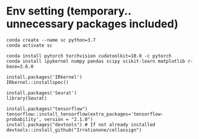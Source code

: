 


# Env setting (temporary.. unnecessary packages included)

```
conda create --name sc python=3.7
conda activate sc

conda install pytorch torchvision cudatoolkit=10.0 -c pytorch
conda install ipykernel numpy pandas scipy scikit-learn matplotlib r-base=3.6.0
```
```
install.packages('IRkernel')
IRkernel::installspec()
```

```
install.packages('Seurat')
library(Seurat)
```

```
install.packages("tensorflow")
tensorflow::install_tensorflow(extra_packages='tensorflow-probability', version = "2.1.0")
install.packages("devtools") # If not already installed
devtools::install_github("Irrationone/cellassign")
```